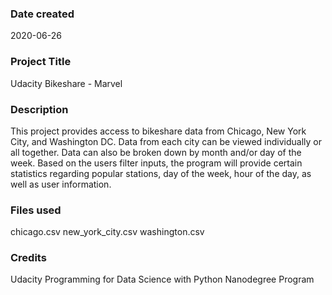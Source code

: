 ### Date created
2020-06-26

### Project Title
Udacity Bikeshare - Marvel

### Description
This project provides access to bikeshare data from Chicago, New York City, and Washington DC.  Data from each city can be viewed individually or all together.  Data can also be broken down by month and/or day of the week.  Based on the users filter inputs, the program will provide certain statistics regarding popular stations, day of the week, hour of the day, as well as user information.

### Files used
chicago.csv
new_york_city.csv
washington.csv

### Credits
Udacity Programming for Data Science with Python Nanodegree Program 
